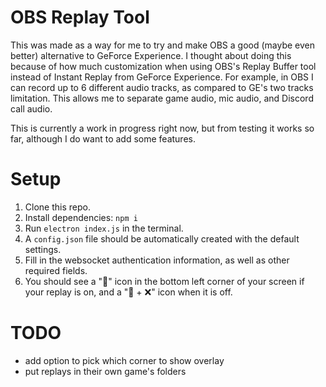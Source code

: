 # OBS Replay Tool
This was made as a way for me to try and make OBS a good (maybe even better) alternative to GeForce Experience.
I thought about doing this because of how much customization when using OBS's Replay Buffer tool instead of Instant Replay from GeForce Experience. For example, in OBS I can record up to 6 different audio tracks, as compared to GE's two tracks limitation. This allows me to separate game audio, mic audio, and Discord call audio.

This is currently a work in progress right now, but from testing it works so far, although I do want to add some features.

# Setup
1. Clone this repo.
2. Install dependencies: `npm i`
4. Run `electron index.js` in the terminal.
5. A `config.json` file should be automatically created with the default settings.
6. Fill in the websocket authentication information, as well as other required fields.
7. You should see a "🔁" icon in the bottom left corner of your screen if your replay is on, and a "🔁 + ❌" icon when it is off.

# TODO
- add option to pick which corner to show overlay
- put replays in their own game's folders